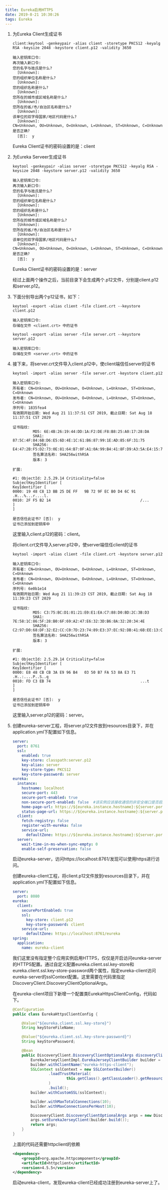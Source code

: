 ```yaml
---
title: Eureka启用HTTPS
date: 2019-8-21 10:30:26
tags: Eureka
---
```


1. 为Eureka Client生成证书

   ```shell
   client:keytool -genkeypair -alias client -storetype PKCS12 -keyalg RSA -keysize 2048 -keystore client.p12 -validity 3650
   ```

   ```shell
   输入密钥库口令:
   再次输入新口令:
   您的名字与姓氏是什么?
     [Unknown]:
   您的组织单位名称是什么?
     [Unknown]:
   您的组织名称是什么?
     [Unknown]:
   您所在的城市或区域名称是什么?
     [Unknown]:
   您所在的省/市/自治区名称是什么?
     [Unknown]:
   该单位的双字母国家/地区代码是什么?
     [Unknown]:
   CN=Unknown, OU=Unknown, O=Unknown, L=Unknown, ST=Unknown, C=Unknown是否正确?
     [否]:  y
   ```
   Eureka Client证书的密码设置的是：client

2. 为Eureka Serveer生成证书

   ```shell
   keytool -genkeypair -alias server -storetype PKCS12 -keyalg RSA -keysize 2048 -keystore server.p12 -validity 3650
   ```

   ```shell
   输入密钥库口令:
   再次输入新口令:
   您的名字与姓氏是什么?
     [Unknown]:
   您的组织单位名称是什么?
     [Unknown]:
   您的组织名称是什么?
     [Unknown]:
   您所在的城市或区域名称是什么?
     [Unknown]:
   您所在的省/市/自治区名称是什么?
     [Unknown]:
   该单位的双字母国家/地区代码是什么?
     [Unknown]:
   CN=Unknown, OU=Unknown, O=Unknown, L=Unknown, ST=Unknown, C=Unknown是否正确?
     [否]:  y
   ```
   
   Eureka Client证书的密码设置的是：server
   
   经过上面两个操作之后，当前目录下会生成两个.p12文件，分别是client.p12和server.p12。
   
3. 下面分别导出两个p12证书，如下：

      ```shell
      keytool -export -alias client -file client.crt --keystore client.p12
      ```

      ```shell
      输入密钥库口令:
      存储在文件 <client.crt> 中的证书
      ```

      ```shell
      keytool -export -alias server -file server.crt --keystore server.p12
      ```

      ```shell
      输入密钥库口令:
      存储在文件 <server.crt> 中的证书
      ```

4. 接下来，将server.crt文件导入client.p12中，使client端信任server的证书

   ```shell
   keytool -import -alias server -file server.crt -keystore client.p12
   ```

   ```shell
   输入密钥库口令:
   所有者: CN=Unknown, OU=Unknown, O=Unknown, L=Unknown, ST=Unknown, C=Unknown
   发布者: CN=Unknown, OU=Unknown, O=Unknown, L=Unknown, ST=Unknown, C=Unknown
   序列号: 1835fea4
   有效期开始日期: Wed Aug 21 11:37:51 CST 2019, 截止日期: Sat Aug 18 11:37:51 CST 2029
   
   证书指纹:
            MD5: 6E:4B:26:19:44:DD:1A:F2:DE:F8:B8:25:A0:17:28:DA
            SHA1: 87:5C:4F:84:6B:D6:E5:6D:4E:1C:61:B6:87:99:1E:AD:85:6F:31:75
            SHA256: E4:47:2B:F5:D2:73:0E:81:64:B7:0F:A1:0A:99:B4:41:8F:D9:A3:5A:E4:15:7C:58:36:00:B5:E9:AF:8F:81:23
            签名算法名称: SHA256withRSA
            版本: 3
   
   扩展:
   
   #1: ObjectId: 2.5.29.14 Criticality=false
   SubjectKeyIdentifier [
   KeyIdentifier [
   0000: 19 48 C8 13 BB 25 DE FF   9B 72 9F EC B0 D4 6C 91  .H...%...r....l.
   0010: 2F F5 B2 14                                        /...
   ]
   ]
   
   是否信任此证书? [否]:  y
   证书已添加到密钥库中
   ```

   这里输入client.p12的密码：client。

   将client.crt文件导入server.p12中，使server端信任client的证书

   ```shell
   keytool -import -alias client -file client.crt -keystore server.p12
   ```

   ```shell
   输入密钥库口令:
   所有者: CN=Unknown, OU=Unknown, O=Unknown, L=Unknown, ST=Unknown, C=Unknown
   发布者: CN=Unknown, OU=Unknown, O=Unknown, L=Unknown, ST=Unknown, C=Unknown
   序列号: 6e0b1e14
   有效期开始日期: Wed Aug 21 11:39:23 CST 2019, 截止日期: Sat Aug 18 11:39:23 CST 2029
   
   证书指纹:
            MD5: C3:75:BC:D1:01:21:E0:E1:EA:C7:88:D0:BD:2C:3B:D3
            SHA1: 7E:58:1C:86:5F:28:B0:6F:69:A2:47:E6:32:3D:B6:8A:32:20:34:4E
            SHA256: C2:97:D0:68:DF:32:E2:CC:C0:7D:23:74:89:E3:37:EC:92:DB:41:6B:EE:13:C0:D7:5A:D0:C9:45:F1:86:CB:C1
            签名算法名称: SHA256withRSA
            版本: 3
   
   扩展:
   
   #1: ObjectId: 2.5.29.14 Criticality=false
   SubjectKeyIdentifier [
   KeyIdentifier [
   0000: E8 48 CB CB 3A E9 96 B4   03 50 B7 FA 53 8A E3 71  .H..:....P..S..q
   0010: FD C3 EB 74                                        ...t
   ]
   ]
   
   是否信任此证书? [否]:  y
   证书已添加到密钥库中
   ```

   这里输入server.p12的密码：server。

5. 创建eureka-server工程，将server.p12文件放到resources目录下，并在application.yml下配置如下信息。

   ```yaml
   server:
     port: 8761
     ssl:
       enabled: true
       key-store: classpath:server.p12
       key-alias: server
       key-store-type: PKCS12
       key-store-password: server
   eureka:
     instance:
       hostname: localhost
       secure-port: 443
       secure-port-enabled: true
       non-secure-port-enabled: false  #该实例应该接收通信的非安全端口是否启用，默认为true
       home-page-url: https://${eureka.instance.hostname}:${server.port}/
       status-page-url: https://${eureka.instance.hostname}:${server.port}/
     client:
       fetch-registry: false
       register-with-eureka: false
       service-url:
         defaultZone: https://${eureka.instance.hostname}:${server.port}/eureka
     server:
       wait-time-in-ms-when-sync-empty: 0
       enable-self-preservation: false
   
   ```
   启动eureka-server，访问https://localhost:8761/发现可以使用https进行访问。

   创建eureka-client工程，将client.p12文件放到resources目录下，并在application.yml下配置如下信息。

   ```yaml
   server:
     port: 8080
   eureka:
     client:
       securePortEnabled: true
       ssl:
         key-store: client.p12
         key-store-password: client
       service-url:
         defaultZone: https://localhost:8761/eureka
   spring:
     application:
       name: eureka-client
   ```

   我们这里没有指定整个应用实例启用HTTPS，仅仅是开启访问eureka-server的HTTPS配置。通过自定义配置eureka.client.ssl.key-store和eureka.client.ssl.key-store-password两个属性，指定eureka-client访问eureka-server的sslContext配置。这里需要在代码里指定DiscoveryClient.DiscoveryClientOptionalArgs。

   在eureka-client项目下新增一个配置类EurekaHttpsClientConfig，代码如下。

   ```java
   @Configuration
   public class EurekaHttpsClientConfig {
   
       @Value("${eureka.client.ssl.key-store}")
       String keyStoreFileName;
   
       @Value("${eureka.client.ssl.key-store-password}")
       String keyStorePassword;
   
       @Bean
       public DiscoveryClient.DiscoveryClientOptionalArgs discoveryClientOptionalArgs() throws CertificateException, NoSuchAlgorithmException, KeyStoreException, IOException, KeyManagementException {
           EurekaJerseyClientImpl.EurekaJerseyClientBuilder builder = new EurekaJerseyClientImpl.EurekaJerseyClientBuilder();
           builder.withClientName("eureka-https-client");
           SSLContext sslContext = new SSLContextBuilder()
                   .loadTrustMaterial(
                           this.getClass().getClassLoader().getResource(keyStoreFileName),keyStorePassword.toCharArray()
                   )
                   .build();
           builder.withCustomSSL(sslContext);
   
           builder.withMaxTotalConnections(10);
           builder.withMaxConnectionsPerHost(10);
   
           DiscoveryClient.DiscoveryClientOptionalArgs args = new DiscoveryClient.DiscoveryClientOptionalArgs();
           args.setEurekaJerseyClient(builder.build());
           return args;
       }
   }
   ```

   上面的代码还需要httpclient的依赖

   ```xml
   <dependency>
       <groupId>org.apache.httpcomponents</groupId>
       <artifactId>httpclient</artifactId>
       <version>4.5.5</version>
   </dependency>
   ```

   启动eureka-client，发现eureka-client已经成功注册到eureka-server上了。

   




